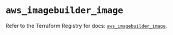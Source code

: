 # `aws_imagebuilder_image`

Refer to the Terraform Registry for docs: [`aws_imagebuilder_image`](https://registry.terraform.io/providers/hashicorp/aws/5.100.0/docs/resources/imagebuilder_image).
